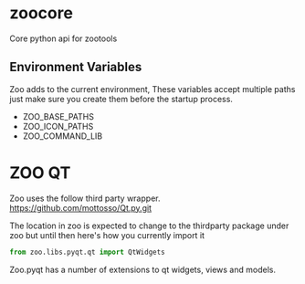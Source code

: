 zoocore
=========

Core python api for zootools

## Environment Variables
Zoo adds to the current environment, These variables accept multiple paths just make sure you create them before the
startup process.

- ZOO_BASE_PATHS
- ZOO_ICON_PATHS
- ZOO_COMMAND_LIB


# ZOO QT
Zoo uses the follow third party wrapper.
https://github.com/mottosso/Qt.py.git

The location in zoo is expected to change to the thirdparty package under zoo but until then here's how you currently import it
```python
from zoo.libs.pyqt.qt import QtWidgets
```

Zoo.pyqt has a number of extensions to qt widgets, views and models.
